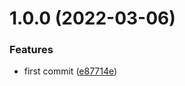 # 1.0.0 (2022-03-06)


### Features

* first commit ([e87714e](https://github.com/Toilal/dotx/commit/e87714ea2f46a68cb792550c55c2bda3117409e5))
